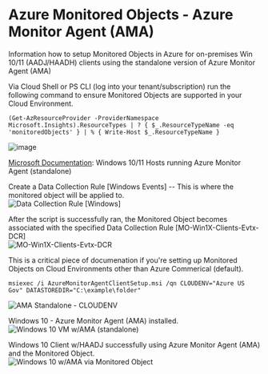 # Azure Monitored Objects - Azure Monitor Agent (AMA)
Information how to setup Monitored Objects in Azure for on-premises Win 10/11 (AADJ/HAADH) clients using the standalone version of Azure Monitor Agent (AMA)

Via Cloud Shell or PS CLI (log into your tenant/subscription) run the following command to ensure Monitored Objects are supported in your Cloud Environment.

```console
(Get-AzResourceProvider -ProviderNamespace Microsoft.Insights).ResourceTypes | ? { $_.ResourceTypeName -eq 'monitoredObjects' } | % { Write-Host $_.ResourceTypeName }
```
![image](https://github.com/dcodev1702/azure_monitoredObjects/assets/32214072/477ba43c-0cfa-49e5-b0dd-454099d292b0)

[Microsoft Documentation](https://learn.microsoft.com/en-us/azure/azure-monitor/agents/azure-monitor-agent-windows-client): Windows 10/11 Hosts running Azure Monitor Agent (standalone)

Create a Data Collection Rule [Windows Events] -- This is where the monitored object will be applied to. <br />
![Data Collection Rule [Windows]](https://github.com/dcodev1702/azure_monitoredObjects/assets/32214072/033f7c91-422a-41f8-b14d-7a0f845c94c2)


After the script is successfully ran, the Monitored Object becomes associated with the specified Data Collection Rule [MO-Win1X-Clients-Evtx-DCR] <br />
![MO-Win1X-Clients-Evtx-DCR](https://github.com/dcodev1702/azure_monitoredObjects/assets/32214072/f55a7949-7c0a-405a-9c12-14084bb3206c)


This is a critical piece of documenation if you're setting up Monitored Objects on Cloud Environments other than Azure Commerical (default). <br />

```console
msiexec /i AzureMonitorAgentClientSetup.msi /qn CLOUDENV="Azure US Gov" DATASTOREDIR="C:\example\folder"
```
![AMA Standalone - CLOUDENV](https://github.com/dcodev1702/azure_monitoredObjects/assets/32214072/b166b3a8-23dd-4f64-93d7-bd11b84d5f2b)

Windows 10 - Azure Monitor Agent (AMA) installed.  <br />
![Windows 10 VM w/AMA (standalone)](https://github.com/dcodev1702/azure_monitoredObjects/assets/32214072/8a69df0d-a90b-4fe2-8924-e898d91bd561)


Windows 10 Client w/HAADJ successfully using Azure Monitor Agent (AMA) and the Monitored Object. <br />
![Windows 10 w/AMA via Monitored Object](https://github.com/dcodev1702/azure_monitoredObjects/assets/32214072/7fdc02f7-a028-4bca-ab34-37da50a81151)


